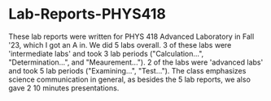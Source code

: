 # Lab-Reports-PHYS418

These lab reports were written for PHYS 418 Advanced Laboratory in Fall '23, which I got an A in. We did 5 labs overall. 3 of these labs were 'intermediate labs' and took 3 lab periods ("Calculation...", "Determination...", and "Meaurement..."). 2 of the labs were 'advanced labs' and took 5 lab periods ("Examining...", "Test..."). The class emphasizes science communication in general, as besides the 5 lab reports, we also gave 2 10 minutes presentations.